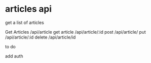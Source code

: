 # articles api

get a list of articles 

Get Articles /api/article
get article /api/article/:id
post /api/article/
put /api/article/:id
delete /api/article/id

to do 

add auth
